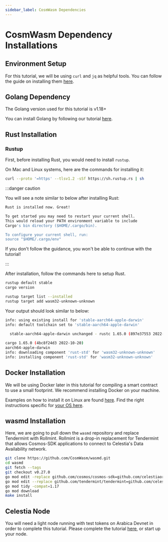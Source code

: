 ```yaml
---
sidebar_label: CosmWasm Dependencies
---
```


# CosmWasm Dependency Installations

## Environment Setup

For this tutorial, we will be using `curl` and `jq` as helpful
tools. You can follow the guide on installing them
[here](../nodes/environment.mdx#setting-up-dependencies).

## Golang Dependency

The Golang version used for this tutorial is v1.18+

You can install Golang
by following our tutorial [here](../nodes/environment.mdx#install-golang).

## Rust Installation

### Rustup

First, before installing Rust, you would need to install `rustup`.

On Mac and Linux systems, here are the commands for installing it:

```sh
curl --proto '=https' --tlsv1.2 -sSf https://sh.rustup.rs | sh
```

:::danger caution

You will see a note similar to below after installing Rust:

```sh
Rust is installed now. Great!

To get started you may need to restart your current shell.
This would reload your PATH environment variable to include
Cargo's bin directory ($HOME/.cargo/bin).

To configure your current shell, run:
source "$HOME/.cargo/env"
```

If you don't follow the guidance, you won't be able to continue with the
tutorial!

:::

After installation, follow the commands here to setup Rust.

```sh
rustup default stable
cargo version

rustup target list --installed
rustup target add wasm32-unknown-unknown
```

Your output should look similar to below:

```sh
info: using existing install for 'stable-aarch64-apple-darwin'
info: default toolchain set to 'stable-aarch64-apple-darwin'

  stable-aarch64-apple-darwin unchanged - rustc 1.65.0 (897e37553 2022-11-02)
  
cargo 1.65.0 (4bc8f24d3 2022-10-20)
aarch64-apple-darwin
info: downloading component 'rust-std' for 'wasm32-unknown-unknown'
info: installing component 'rust-std' for 'wasm32-unknown-unknown'
```

## Docker Installation

We will be using Docker later in this tutorial for compiling a smart contract
to use a small footprint. We recommend installing Docker on your machine.

Examples on how to install it on Linux are found [here](https://docs.docker.com/engine/install/ubuntu/).
Find the right instructions specific for
[your OS here](https://docs.docker.com/engine/install/).

## wasmd Installation

Here, we are going to pull down the `wasmd` repository and replace Tendermint
with Rollmint. Rollmint is a drop-in replacement for Tendermint that allows
Cosmos-SDK applications to connect to Celestia's Data Availability network.

```sh
git clone https://github.com/CosmWasm/wasmd.git
cd wasmd
git fetch --tags
git checkout v0.27.0
go mod edit -replace github.com/cosmos/cosmos-sdk=github.com/celestiaorg/cosmos-sdk-rollmint@v0.45.10-rollmint-v0.5.0-no-fraud-proofs
go mod edit --replace github.com/tendermint/tendermint=github.com/celestiaorg/tendermint@v0.34.22-0.20221013213714-8be9b54c8c21
go mod tidy -compat=1.17
go mod download
make install
```

## Celestia Node

You will need a light node running with test tokens on Arabica Devnet in order
to complete this tutorial. Please complete the tutorial
[here](./node-tutorial.mdx), or start up your node.
